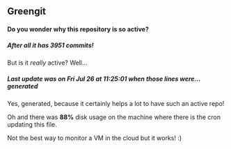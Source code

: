 ## Greengit

#### Do you wonder why this repository is so active?

##### After all it has 3951 commits!

But is it *really* active? Well...

##### Last update was on Fri Jul 26 at 11:25:01 when those lines were... generated

Yes, generated, because it certainly helps a lot to have such an active repo!

Oh and there was **88%** disk usage on the machine
where there is the cron updating this file.

Not the best way to monitor a VM in the cloud but it works! :)
